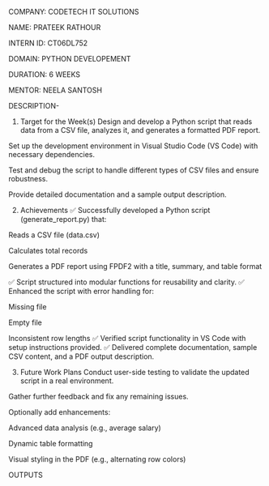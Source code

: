 COMPANY: CODETECH IT SOLUTIONS

NAME: PRATEEK RATHOUR

INTERN ID: CT06DL752

DOMAIN: PYTHON DEVELOPEMENT

DURATION: 6 WEEKS

MENTOR: NEELA SANTOSH

DESCRIPTION-
1. Target for the Week(s)
Design and develop a Python script that reads data from a CSV file, analyzes it, and generates a formatted PDF report.

Set up the development environment in Visual Studio Code (VS Code) with necessary dependencies.

Test and debug the script to handle different types of CSV files and ensure robustness.

Provide detailed documentation and a sample output description.

2. Achievements
✅ Successfully developed a Python script (generate_report.py) that:

Reads a CSV file (data.csv)

Calculates total records

Generates a PDF report using FPDF2 with a title, summary, and table format

✅ Script structured into modular functions for reusability and clarity.
✅ Enhanced the script with error handling for:

Missing file

Empty file

Inconsistent row lengths
✅ Verified script functionality in VS Code with setup instructions provided.
✅ Delivered complete documentation, sample CSV content, and a PDF output description.

3. Future Work Plans
Conduct user-side testing to validate the updated script in a real environment.

Gather further feedback and fix any remaining issues.

Optionally add enhancements:

Advanced data analysis (e.g., average salary)

Dynamic table formatting

Visual styling in the PDF (e.g., alternating row colors)

OUTPUTS

